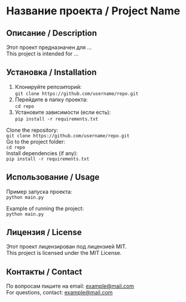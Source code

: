 # Название проекта / Project Name

## Описание / Description
Этот проект предназначен для ...  
This project is intended for ...

## Установка / Installation
1. Клонируйте репозиторий:  
   `git clone https://github.com/username/repo.git`  
2. Перейдите в папку проекта:  
   `cd repo`  
3. Установите зависимости (если есть):  
   `pip install -r requirements.txt`  
   
Clone the repository:  
`git clone https://github.com/username/repo.git`  
Go to the project folder:  
`cd repo`  
Install dependencies (if any):  
`pip install -r requirements.txt`  

## Использование / Usage
Пример запуска проекта:  
`python main.py`  

Example of running the project:  
`python main.py`  

## Лицензия / License
Этот проект лицензирован под лицензией MIT.  
This project is licensed under the MIT License.

## Контакты / Contact
По вопросам пишите на email: example@mail.com  
For questions, contact: example@mail.com
